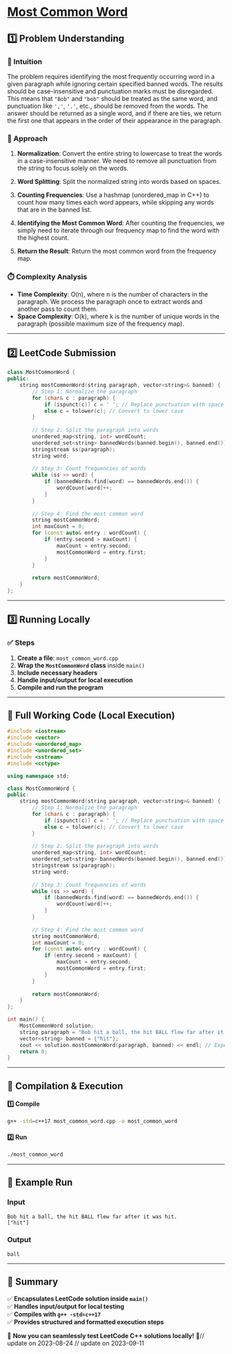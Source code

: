 # **[Most Common Word](https://leetcode.com/problems/most-common-word/description/)**  

## **1️⃣ Problem Understanding**  
### **📌 Intuition**  
The problem requires identifying the most frequently occurring word in a given paragraph while ignoring certain specified banned words. The results should be case-insensitive and punctuation marks must be disregarded. This means that `"Bob"` and `"bob"` should be treated as the same word, and punctuation like `','`, `'.'`, etc., should be removed from the words. The answer should be returned as a single word, and if there are ties, we return the first one that appears in the order of their appearance in the paragraph.

### **🚀 Approach**  
1. **Normalization**: Convert the entire string to lowercase to treat the words in a case-insensitive manner. We need to remove all punctuation from the string to focus solely on the words.
   
2. **Word Splitting**: Split the normalized string into words based on spaces.

3. **Counting Frequencies**: Use a hashmap (unordered_map in C++) to count how many times each word appears, while skipping any words that are in the banned list.

4. **Identifying the Most Common Word**: After counting the frequencies, we simply need to iterate through our frequency map to find the word with the highest count.

5. **Return the Result**: Return the most common word from the frequency map.

### **⏱️ Complexity Analysis**  
- **Time Complexity**: O(n), where n is the number of characters in the paragraph. We process the paragraph once to extract words and another pass to count them.
- **Space Complexity**: O(k), where k is the number of unique words in the paragraph (possible maximum size of the frequency map).

---  

## **2️⃣ LeetCode Submission**  
```cpp
class MostCommonWord {
public:
    string mostCommonWord(string paragraph, vector<string>& banned) {
        // Step 1: Normalize the paragraph
        for (char& c : paragraph) {
            if (ispunct(c)) c = ' '; // Replace punctuation with space
            else c = tolower(c); // Convert to lower case
        }
        
        // Step 2: Split the paragraph into words
        unordered_map<string, int> wordCount;
        unordered_set<string> bannedWords(banned.begin(), banned.end());
        stringstream ss(paragraph);
        string word;
        
        // Step 3: Count frequencies of words
        while (ss >> word) {
            if (bannedWords.find(word) == bannedWords.end()) {
                wordCount[word]++;
            }
        }
        
        // Step 4: Find the most common word
        string mostCommonWord;
        int maxCount = 0;
        for (const auto& entry : wordCount) {
            if (entry.second > maxCount) {
                maxCount = entry.second;
                mostCommonWord = entry.first;
            }
        }
        
        return mostCommonWord;
    }
};
```  

---  

## **3️⃣ Running Locally**  
### **✅ Steps**  
1. **Create a file**: `most_common_word.cpp`  
2. **Wrap the `MostCommonWord` class** inside `main()`  
3. **Include necessary headers**  
4. **Handle input/output for local execution**  
5. **Compile and run the program**  

---  

## **📝 Full Working Code (Local Execution)**  
```cpp
#include <iostream>
#include <vector>
#include <unordered_map>
#include <unordered_set>
#include <sstream>
#include <cctype>

using namespace std;

class MostCommonWord {
public:
    string mostCommonWord(string paragraph, vector<string>& banned) {
        // Step 1: Normalize the paragraph
        for (char& c : paragraph) {
            if (ispunct(c)) c = ' '; // Replace punctuation with space
            else c = tolower(c); // Convert to lower case
        }
        
        // Step 2: Split the paragraph into words
        unordered_map<string, int> wordCount;
        unordered_set<string> bannedWords(banned.begin(), banned.end());
        stringstream ss(paragraph);
        string word;
        
        // Step 3: Count frequencies of words
        while (ss >> word) {
            if (bannedWords.find(word) == bannedWords.end()) {
                wordCount[word]++;
            }
        }
        
        // Step 4: Find the most common word
        string mostCommonWord;
        int maxCount = 0;
        for (const auto& entry : wordCount) {
            if (entry.second > maxCount) {
                maxCount = entry.second;
                mostCommonWord = entry.first;
            }
        }
        
        return mostCommonWord;
    }
};

int main() {
    MostCommonWord solution;
    string paragraph = "Bob hit a ball, the hit BALL flew far after it was hit.";
    vector<string> banned = {"hit"};
    cout << solution.mostCommonWord(paragraph, banned) << endl; // Expected: "ball"
    return 0;
}
```  

---  

## **🔧 Compilation & Execution**  
#### **1️⃣ Compile**  
```bash
g++ -std=c++17 most_common_word.cpp -o most_common_word
```  

#### **2️⃣ Run**  
```bash
./most_common_word
```  

---  

## **🎯 Example Run**  
### **Input**  
```
Bob hit a ball, the hit BALL flew far after it was hit.
["hit"]
```  
### **Output**  
```
ball
```  

---  

## **📌 Summary**  
✅ **Encapsulates LeetCode solution inside `main()`**  
✅ **Handles input/output for local testing**  
✅ **Compiles with `g++ -std=c++17`**  
✅ **Provides structured and formatted execution steps**  

🚀 **Now you can seamlessly test LeetCode C++ solutions locally!** 🚀// update on 2023-08-24
// update on 2023-09-11
